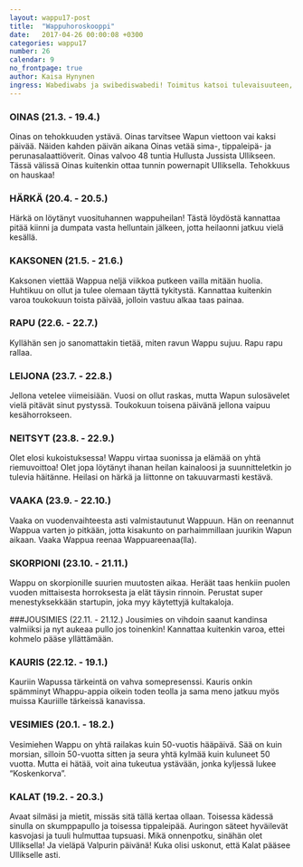 ```yaml
---
layout: wappu17-post
title:  "Wappuhoroskooppi"
date:   2017-04-26 00:00:08 +0300
categories: wappu17
number: 26
calendar: 9
no_frontpage: true
author: Kaisa Hynynen
ingress: Wabediwabs ja swibediswabedi! Toimitus katsoi tulevaisuuteen, tutki planeettojen asentoja ja selvitti, mitä eri horoskooppimerkkien edustajille Wappuna tapahtuukaan! Ihme hommia!
---
```


### OINAS (21.3. - 19.4.)

Oinas on tehokkuuden ystävä. Oinas tarvitsee Wapun viettoon vai kaksi päivää. Näiden kahden päivän aikana Oinas vetää sima-, tippaleipä- ja perunasalaattiöverit. Oinas valvoo 48 tuntia Hullusta Jussista Ullikseen. Tässä välissä Oinas kuitenkin ottaa tunnin powernapit Ulliksella. Tehokkuus on hauskaa!

### HÄRKÄ (20.4. - 20.5.)
Härkä on löytänyt vuosituhannen wappuheilan! Tästä löydöstä kannattaa pitää kiinni ja dumpata vasta helluntain jälkeen, jotta heilaonni jatkuu vielä kesällä.


### KAKSONEN (21.5. - 21.6.)
Kaksonen viettää Wappua neljä viikkoa putkeen vailla mitään huolia. Huhtikuu on ollut ja tulee olemaan täyttä tykitystä. Kannattaa kuitenkin varoa toukokuun toista päivää, jolloin vastuu alkaa taas painaa.

### RAPU (22.6. - 22.7.)
Kyllähän sen jo sanomattakin tietää, miten ravun Wappu sujuu. Rapu rapu rallaa.

### LEIJONA (23.7. - 22.8.)
Jellona vetelee viimeisiään. Vuosi on ollut raskas, mutta Wapun sulosävelet vielä pitävät sinut pystyssä. Toukokuun toisena päivänä jellona vaipuu kesähorrokseen.

### NEITSYT (23.8. - 22.9.)
Olet elosi kukoistuksessa! Wappu virtaa suonissa ja elämää on yhtä riemuvoittoa! Olet jopa löytänyt ihanan heilan kainaloosi ja suunnitteletkin jo tulevia häitänne. Heilasi on härkä ja liittonne on takuuvarmasti kestävä.

### VAAKA (23.9. - 22.10.)
Vaaka on vuodenvaihteesta asti valmistautunut Wappuun. Hän on reenannut Wappua varten jo pitkään, jotta kisakunto on parhaimmillaan juurikin Wapun aikaan. Vaaka Wappua reenaa Wappuareenaa(lla).

### SKORPIONI (23.10. - 21.11.)
Wappu on skorpionille suurien muutosten aikaa. Heräät taas henkiin puolen vuoden mittaisesta horroksesta ja elät täysin rinnoin. Perustat super menestyksekkään startupin, joka myy käytettyjä kultakaloja.

###JOUSIMIES (22.11. - 21.12.)
Jousimies on vihdoin saanut kandinsa valmiiksi ja nyt aukeaa pullo jos toinenkin! Kannattaa kuitenkin varoa, ettei kohmelo pääse yllättämään.

### KAURIS (22.12. - 19.1.)
Kauriin Wapussa tärkeintä on vahva somepresenssi. Kauris onkin spämminyt Whappu-appia oikein toden teolla ja sama meno jatkuu myös muissa Kauriille tärkeissä kanavissa.

### VESIMIES (20.1. - 18.2.)
Vesimiehen Wappu on yhtä railakas kuin 50-vuotis hääpäivä. Sää on kuin morsian, silloin 50-vuotta sitten ja seura yhtä kylmää kuin kuluneet 50 vuotta. Mutta ei hätää, voit aina tukeutua ystävään, jonka kyljessä lukee “Koskenkorva”.

### KALAT (19.2. - 20.3.)
Avaat silmäsi ja mietit, missäs sitä tällä kertaa ollaan. Toisessa kädessä sinulla on skumppapullo ja toisessa tippaleipää. Auringon säteet hyväilevät kasvojasi ja tuuli hulmuttaa tupsuasi. Mikä onnenpotku, sinähän olet Ulliksella! Ja vieläpä Valpurin päivänä! Kuka olisi uskonut, että Kalat pääsee Ullikselle asti.
